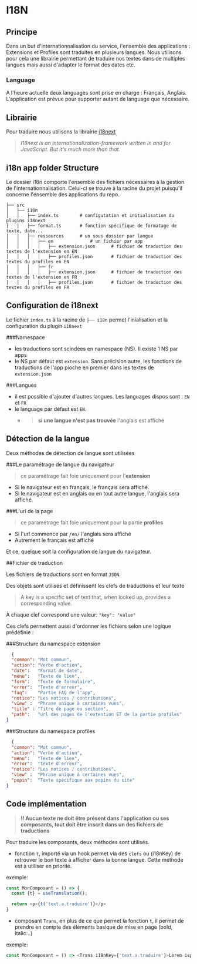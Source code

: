 # I18N

## Principe
Dans un but d'internationnalisation du service, l'ensemble des applications : Extensions et Profiles sont traduites en plusieurs langues.
Nous utilisons pour cela une librairie permettant de traduire nos textes dans de multiples langues mais aussi d'adapter le format des dates etc.

### Language
A l'heure actuelle deux languages sont prise en charge : Français, Anglais.
L'application est prévue pour supporter autant de language que nécessaire.

## Librairie
Pour traduire nous utilisons la librairie [i18next](https://www.i18next.com/)
>_I18next is an internationalization-framework written in and for JavaScript. But it's much more than that._

## i18n app folder Structure
Le dossier i18n comporte l'ensemble des fichiers nécessaires à la gestion de l'internationnalisation.
Celui-ci se trouve à la racine du projet puisqu'il concerne l'ensemble des applications du repo.

```
├── src                    
│   ├── i18n
│   │   ├── index.ts        # configutation et initialisation du plugins i18next
│   │   ├── format.ts       # fonction spécifique de formatage de texte, date...
│   │   ├── ressources      # un sous dossier par langue
│   │   │   ├── en              # un fichier par app
│   │   │   │   ├── extension.json      # fichier de traduction des textes de l'extension en EN
│   │   │   │   ├── profiles.json       # fichier de traduction des textes du profiles en EN
│   │   │   ├── fr
│   │   │   │   ├── extension.json      # fichier de traduction des textes de l'extension en FR
│   │   │   │   ├── profiles.json       # fichier de traduction des textes du profiles en FR
```

## Configuration de i18next

Le fichier `index.ts` à la racine de `├── i18n` permet l'inialisation et la configuration du plugin `i18next`

###Namespace
- les traductions sont scindées en namespace (NS). Il existe 1 NS par apps
- le NS par défaut est `extension`. Sans précision autre, les fonctions de traductions de l'app pioche en premier dans les textes de `extension.json`

###Langues
- il est possible d'ajouter d'autres langues. Les languages dispos sont : `EN` et `FR`
- le language par défaut est `EN`.
    - > **si une langue n'est pas trouvée** l'anglais est affiché

## Détection de la langue

Deux méthodes de détection de langue sont utilisées

###Le paramétrage de langue du navigateur
> ce paramétrage fait foie uniquement pour l'**extension**

- Si le navigateur est en français, le français sera affiché.
- Si le navigateur est en anglais ou en tout autre langue, l'anglais sera affiché.

###L'url de la page
> ce paramétrage fait foie uniquement pour la partie **profiles**

- Si l'url commence par `/en/` l'anglais sera affiché
- Autrement le français est affiché

Et ce, quelque soit la configuration de langue du navigateur.


##Fichier de traduction

Les fichiers de traductions sont en format `JSON`.

Des objets sont utilisés et définissent les clefs de traductions et leur texte
> A key is a specific set of text that, when looked up, provides a corresponding value.

À chaque clef correspond une valeur: `"key": "value"`

Ces clefs permettent aussi d'ordonner les fichiers selon une logique prédéfinie :

###Structure du namespace extension
```json
  {
  "common": "Mot commun",
  "action": "Verbe d'action",
  "date":   "Format de date",
  "menu":   "Texte de lien",
  "form":   "Texte de formulaire",
  "error":  "Texte d'erreur",
  "faq":    "Partie FAQ de l'app",
  "notice": "Les notices / contributions",
  "view" :  "Phrase unique à certaines vues",
  "title" : "Titre de page ou section",
  "path":   "url des pages de l'extention ET de la partie profiles"
}
```
###Structure du namespace profiles
```json
  {
  "common": "Mot commun",
  "action": "Verbe d'action",
  "menu":   "Texte de lien",
  "error":  "Texte d'erreur",
  "notice": "Les notices / contributions",
  "view" :  "Phrase unique à certaines vues",
  "popin":  "Texte spécifique aux popins du site"
}
```

## Code implémentation

> **!! Aucun texte ne doit être présent dans l'application ou ses composants, tout doit être inscrit dans un des fichiers de traductions**

Pour traduire les composants, deux méthodes sont utilisés.
- fonction `t`, importé via un hook permet via des `clefs` ou (i18nKey) de retrouver le bon texte à afficher dans la bonne langue.
  Cette méthode est à utiliser en priorité.

exemple:
  ```javascript 
  const MonComposant = () => {
    const {t} = useTranslation();
  
    return <p>{t('text.a.traduire')}</p>
  }
  ```

- composant `Trans`, en plus de ce que permet la fonction `t`, il permet de prendre en compte des éléments basique de mise en page (bold, italic...)

exemple:
  ```javascript 
  const MonComposant = () => <Trans i18nKey={'text.a.traduire'}>Lorem ispum <b>dolor</b> sit amet</Trans>
  ```
